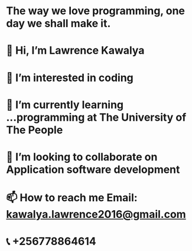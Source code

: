 # The way we love programming, one day we shall make it.
# 👋 Hi, I’m Lawrence Kawalya
# 👀 I’m interested in coding 
# 🌱 I’m currently learning ...programming at The University of The People 
# 💞️ I’m looking to collaborate on Application software development 
# 📫 How to reach me Email: kawalya.lawrence2016@gmail.com 
#         📞  +256778864614

<!---
Lawrencekawalya/Lawrencekawalya is a ✨ special ✨ repository because its `README.md` (this file) appears on your GitHub profile.
You can click the Preview link to take a look at your changes.
--->
